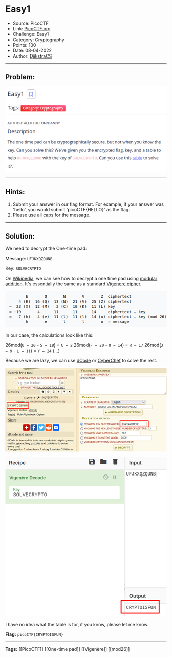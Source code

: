 # Easy1
* Source: PicoCTF
* Link: [PicoCTF.org](https://picoctf.org/)
* Challenge: Easy1
* Category: Cryptography
* Points: 100
* Date: 08-04-2022
* Author: [DjikstraCS](https://github.com/DjikstraCS)

---
## Problem:
![](./attachments/Pasted%20image%2020220408204942.png)

---
## Hints:
1. Submit your answer in our flag format. For example, if your answer was 'hello', you would submit 'picoCTF{HELLO}' as the flag.
2. Please use all caps for the message.

---
## Solution:
We need to decrypt the One-time pad:

Message: `UFJKXQZQUNB`

Key: `SOLVECRYPTO`

On [Wikipedia](https://en.wikipedia.org/wiki/One-time_pad#Example), we can see how to decrypt a one time pad using [modular addition](https://en.wikipedia.org/wiki/Modular_arithmetic). It's essentially the same as a standard [Vigenère cipher](https://en.wikipedia.org/wiki/Vigen%C3%A8re_cipher).

![](./attachments/Pasted%20image%2020220408220014.png)

In our case, the calculations look like this:

26mod(`U = 20` - `S = 18`) = `C = 2` 
26mod(`F = 20` - `O = 14`) = `R = 17` 
26mod(`J = 9` - `L = 11`) = `Y = 24` 
(...)

Because we are lazy, we can use [dCode](https://www.dcode.fr/) or [CyberChef](https://gchq.github.io/CyberChef/) to solve the rest.

![](./attachments/Pasted%20image%2020220408221029.png)

![](./attachments/Pasted%20image%2020220408221216.png)

I have no idea what the table is for, if you know, please let me know.

**Flag:** `picoCTF{CRYPTOISFUN}`

---
**Tags:** [[PicoCTF]] [[One-time pad]] [[Vigenère]] [[mod26]]